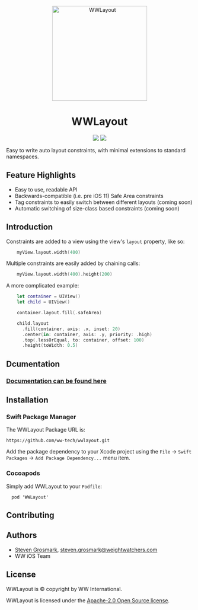<p align="center">
    <img src="logo.png" width="256" max-width="50%" alt="WWLayout" />
</p>
<h1 align="center">WWLayout</h1>
<p align="center">
    <!--
    <img src="https://circleci.com/gh/ww-tech/wwlayout/tree/develop.svg?style=shield" />
    <a href="https://codeclimate.com/repos/5bd1ca9c535ea53834001d51/maintainability"><img src="https://api.codeclimate.com/v1/badges/d42334bce58294611b8b/maintainability" /></a>
    <a href="https://codeclimate.com/repos/5bd1ca9c535ea53834001d51/test_coverage"><img src="https://api.codeclimate.com/v1/badges/d42334bce58294611b8b/test_coverage" /></a>
    -->
    <img src="https://img.shields.io/badge/Swift-4.0%20--%205.2-blueviolet.svg?style=flat" />
    <img src="https://img.shields.io/badge/iOS-10.3%20--%2013.x-blue.svg?style=flat" />
</p>

Easy to write auto layout constraints, with minimal extensions to standard namespaces.

## Feature Highlights
* Easy to use, readable API
* Backwards-compatible (i.e. pre iOS 11) Safe Area constraints
* Tag constraints to easily switch between different layouts (coming soon)
* Automatic switching of size-class based constraints (coming soon)

## Introduction

Constraints are added to a view using the view's `layout` property, like so:

```swift
    myView.layout.width(400)
```

Multiple constraints are easily added by chaining calls:

```swift
    myView.layout.width(400).height(200)
```

A more complicated example:

```swift
    let container = UIView()
    let child = UIView()

    container.layout.fill(.safeArea)

    child.layout
      .fill(container, axis: .x, inset: 20)
      .center(in: container, axis: .y, priority: .high)
      .top(.lessOrEqual, to: container, offset: 100)
      .height(toWidth: 0.5)
```

## Dcumentation

### [Documentation can be found here](//ww-tech.github.io/wwlayout/)


## Installation

### Swift Package Manager

The WWLayout Package URL is:

```
https://github.com/ww-tech/wwlayout.git
```

Add the package dependency to your Xcode project using the `File` -> `Swift Packages` -> `Add Package Dependency...` menu item.

### Cocoapods

Simply add WWLayout to your `Podfile`:

```
  pod 'WWLayout'
```

## Contributing

## Authors
* [Steven Grosmark](https://github.com/g-mark), steven.grosmark@weightwatchers.com
* WW iOS Team

## License
WWLayout is © copyright by WW International.

WWLayout is licensed under the [Apache-2.0 Open Source license](http://choosealicense.com/licenses/apache-2.0/).
